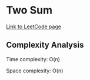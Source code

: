 # Two Sum

[Link to LeetCode page](https://leetcode.com/problems/two-sum/)

## Complexity Analysis

Time complexity: O(n)

Space complexity: O(n)

